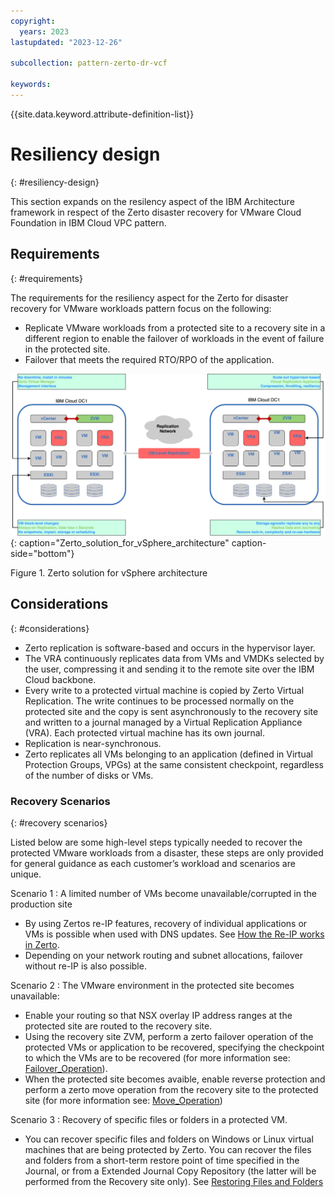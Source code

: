 ```yaml
---
copyright:
  years: 2023
lastupdated: "2023-12-26"

subcollection: pattern-zerto-dr-vcf

keywords:
---
```

{{site.data.keyword.attribute-definition-list}}

# Resiliency design
{: #resiliency-design}

This section expands on the resilency aspect of the IBM Architecture framework in respect of the Zerto disaster recovery for VMware Cloud Foundation in IBM Cloud VPC pattern.

## Requirements
{: #requirements}

The requirements for the resiliency aspect for the Zerto for disaster recovery for VMware workloads pattern focus on the following:

- Replicate VMware workloads from a protected site to a recovery site in a different region to enable the failover of workloads in the event of failure in the protected site.
- Failover that meets the required RTO/RPO of the application.

![Zerto_solution_for_vSphere_architecture](image/Zerto-Architecture-High-Level.svg){: caption="Zerto_solution_for_vSphere_architecture" caption-side="bottom"}

Figure 1. Zerto solution for vSphere architecture

## Considerations
{: #considerations}

- Zerto replication is software-based and occurs in the hypervisor layer.
- The VRA continuously replicates data from VMs and VMDKs selected by the user, compressing it and sending it to the remote site over the IBM Cloud backbone.
- Every write to a protected virtual machine is copied by Zerto Virtual Replication. The write continues to be processed normally on the protected site and the copy is sent asynchronously to the recovery site and written to a journal managed by a Virtual Replication Appliance (VRA). Each protected virtual machine has its own journal.
- Replication is near-synchronous.
- Zerto replicates all VMs belonging to an application (defined in Virtual Protection Groups, VPGs) at the same consistent checkpoint, regardless of the number of disks or VMs.

### Recovery Scenarios
{: #recovery scenarios}

Listed below are some high-level steps typically needed to recover the protected VMware workloads from a disaster, these steps are only provided for general guidance as each customer’s workload and scenarios are unique.

Scenario 1 : A limited number of VMs become unavailable/corrupted in the production site

- By using Zertos re-IP features, recovery of individual applications or VMs is possible when used with DNS updates. See [How the Re-IP works in Zerto](https://help.zerto.com/kb/000002926).
- Depending on your network routing and subnet allocations, failover without re-IP is also possible.

Scenario 2 : The VMware environment in the protected site becomes unavailable:

- Enable your routing so that NSX overlay IP address ranges at the protected site are routed to the recovery site.
- Using the recovery site ZVM, perform a zerto failover operation of the protected VMs or application to be recovered, specifying the checkpoint to which the VMs are to be recovered (for more information see: [Failover_Operation](https://help.zerto.com/bundle/Admin.VC.HTML.10.0_U3/page/The_Failover_Operation.htm)).
- When the protected site becomes avaible, enable reverse protection and perform a zerto move operation from the recovery site to the protected site (for more information see: [Move_Operation](https://help.zerto.com/bundle/Admin.ZSSP.HTML.10.0_U3/page/The_Move_Operation.htm))

Scenario 3 : Recovery of specific files or folders in a protected VM.

- You can recover specific files and folders on Windows or Linux virtual machines that are being protected by Zerto. You can recover the files and folders from a short-term restore point of time specified in the Journal, or from a Extended Journal Copy Repository (the latter will be performed from the Recovery site only). See [Restoring Files and Folders](https://help.zerto.com/bundle/Admin.VC.HTML.10.0_U3/page/restore.htm)

